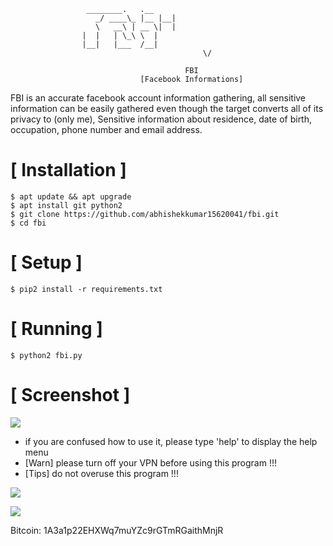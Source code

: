 

```
				 ________.   .__ 
			       _/ ____\_ |__ |__|
			       \   __\ | __ \|  |
				|  |   | \_\ \  |
				|__|   |___  /__|
                                           \/    
                                       
                                       FBI
                             [Facebook Informations]
```
FBI is an accurate facebook account information gathering, all sensitive information can be easily gathered even though the target converts all of its privacy to (only me), Sensitive information about residence, date of birth, occupation, phone number and email address.



# [ Installation ]
```
$ apt update && apt upgrade
$ apt install git python2
$ git clone https://github.com/abhishekkumar15620041/fbi.git
$ cd fbi
```

# [ Setup ]
```
$ pip2 install -r requirements.txt
```
# [ Running ]
```
$ python2 fbi.py
```
# [ Screenshot ]
<img src="https://image.ibb.co/iLFhD9/fbi.png"/>

* if you are confused how to use it, please type 'help' to display the help menu
* [Warn] please turn off your VPN before using this program !!!
* [Tips] do not overuse this program !!!

![](https://image.ibb.co/i4ES3U/bc.png)

   ![](https://image.ibb.co/iniWV9/electrum_3_2_2_2018_08_30_21_49_44.png)

Bitcoin: 1A3a1p22EHXWq7muYZc9rGTmRGaithMnjR